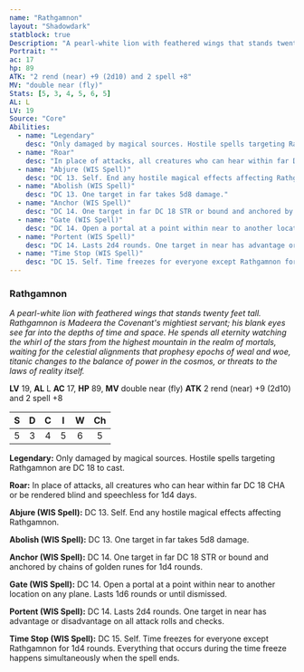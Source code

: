 ```yaml
---
name: "Rathgamnon"
layout: "Shadowdark"
statblock: true
Description: "A pearl-white lion with feathered wings that stands twenty feet tall. Rathgamnon is Madeera the Covenant's mightiest servant; his blank eyes see far into the depths of time and space. He spends all eternity watching the whirl of the stars from the highest mountain in the realm of mortals, waiting for the celestial alignments that prophesy epochs of weal and woe, titanic changes to the balance of power in the cosmos, or threats to the laws of reality itself."
Portrait: ""
ac: 17
hp: 89
ATK: "2 rend (near) +9 (2d10) and 2 spell +8"
MV: "double near (fly)"
Stats: [5, 3, 4, 5, 6, 5]
AL: L
LV: 19
Source: "Core"
Abilities:
  - name: "Legendary"
    desc: "Only damaged by magical sources. Hostile spells targeting Rathgamnon are DC 18 to cast."
  - name: "Roar"
    desc: "In place of attacks, all creatures who can hear within far DC 18 CHA or be rendered blind and speechless for 1d4 days."
  - name: "Abjure (WIS Spell)"
    desc: "DC 13. Self. End any hostile magical effects affecting Rathgamnon."
  - name: "Abolish (WIS Spell)"
    desc: "DC 13. One target in far takes 5d8 damage."
  - name: "Anchor (WIS Spell)"
    desc: "DC 14. One target in far DC 18 STR or bound and anchored by chains of golden runes for 1d4 rounds."
  - name: "Gate (WIS Spell)"
    desc: "DC 14. Open a portal at a point within near to another location on any plane. Lasts 1d6 rounds or until dismissed."
  - name: "Portent (WIS Spell)"
    desc: "DC 14. Lasts 2d4 rounds. One target in near has advantage or disadvantage on all attack rolls and checks."
  - name: "Time Stop (WIS Spell)"
    desc: "DC 15. Self. Time freezes for everyone except Rathgamnon for 1d4 rounds. Everything that occurs during the time freeze happens simultaneously when the spell ends."
---
```


### Rathgamnon

_A pearl-white lion with feathered wings that stands twenty feet tall. Rathgamnon is Madeera the Covenant's mightiest servant; his blank eyes see far into the depths of time and space. He spends all eternity watching the whirl of the stars from the highest mountain in the realm of mortals, waiting for the celestial alignments that prophesy epochs of weal and woe, titanic changes to the balance of power in the cosmos, or threats to the laws of reality itself._

**LV** 19, **AL** L
**AC** 17, **HP** 89, **MV** double near (fly)
**ATK** 2 rend (near) +9 (2d10) and 2 spell +8

|  S  |  D  |  C  |  I  |  W  |  Ch  |
|:---:|:---:|:---:|:---:|:---:|:----:|
| 5 | 3 | 4 | 5 | 6 | 5 |

**Legendary:** Only damaged by magical sources. Hostile spells targeting Rathgamnon are DC 18 to cast.

**Roar:** In place of attacks, all creatures who can hear within far DC 18 CHA or be rendered blind and speechless for 1d4 days.

**Abjure (WIS Spell):** DC 13. Self. End any hostile magical effects affecting Rathgamnon.

**Abolish (WIS Spell):** DC 13. One target in far takes 5d8 damage.

**Anchor (WIS Spell):** DC 14. One target in far DC 18 STR or bound and anchored by chains of golden runes for 1d4 rounds.

**Gate (WIS Spell):** DC 14. Open a portal at a point within near to another location on any plane. Lasts 1d6 rounds or until dismissed.

**Portent (WIS Spell):** DC 14. Lasts 2d4 rounds. One target in near has advantage or disadvantage on all attack rolls and checks.

**Time Stop (WIS Spell):** DC 15. Self. Time freezes for everyone except Rathgamnon for 1d4 rounds. Everything that occurs during the time freeze happens simultaneously when the spell ends.


